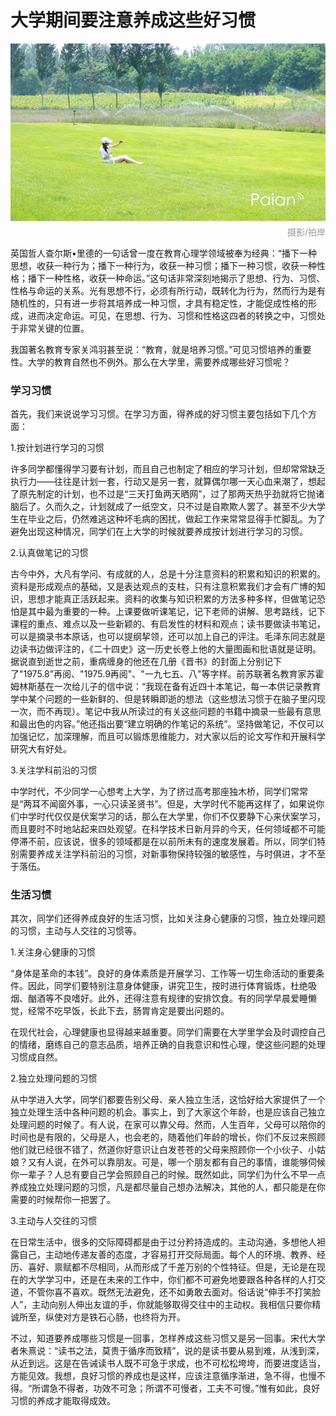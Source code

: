 # 大学期间要注意养成这些好习惯

![草坪](images/caopingmeinv.jpg)
<div style="margin-top:-10px;color:#999;text-align:right;">摄影/拍岸</div>

英国哲人查尔斯•里德的一句话曾一度在教育心理学领域被奉为经典：“播下一种思想，收获一种行为；播下一种行为，收获一种习惯；播下一种习惯，收获一种性格；播下一种性格，收获一种命运。”这句话非常深刻地揭示了思想、行为、习惯、性格与命运的关系。光有思想不行，必须有所行动，既转化为行为，然而行为是有随机性的，只有进一步将其培养成一种习惯，才具有稳定性，才能促成性格的形成，进而决定命运。可见，在思想、行为、习惯和性格这四者的转换之中，习惯处于非常关键的位置。

我国著名教育专家关鸿羽甚至说：“教育，就是培养习惯。”可见习惯培养的重要性。大学的教育自然也不例外。那么在大学里，需要养成哪些好习惯呢？

### 学习习惯

首先，我们来说说学习习惯。在学习方面，得养成的好习惯主要包括如下几个方面：

1.按计划进行学习的习惯

许多同学都懂得学习要有计划，而且自己也制定了相应的学习计划，但却常常缺乏执行力——往往是计划一套，行动又是另一套，就算偶尔哪一天心血来潮了，想起了原先制定的计划，也不过是“三天打鱼两天晒网”，过了那两天热乎劲就将它抛诸脑后了。久而久之，计划就成了一纸空文，只不过是自欺欺人罢了。甚至不少大学生在毕业之后，仍然难逃这种坏毛病的困扰，做起工作来常常显得手忙脚乱。为了避免出现这种情况，同学们在上大学的时候就要养成按计划进行学习的习惯。

2.认真做笔记的习惯

古今中外，大凡有学问、有成就的人，总是十分注意资料的积累和知识的积累的。资料是形成观点的基础，又是表达观点的支柱，只有注意积累我们才会有广博的知识，思想才能真正活跃起来。资料的收集与知识积累的方法多种多样，但做笔记恐怕是其中最为重要的一种。上课要做听课笔记，记下老师的讲解、思考路线，记下课程的重点、难点以及一些新颖的、有启发性的材料和观点；读书要做读书笔记，可以是摘录书本原话，也可以提纲挈领，还可以加上自己的评注。毛泽东同志就是边读书边做评注的，《二十四史》这一历史长卷上他的大量图画和批语就是证明。据说直到逝世之前，重病缠身的他还在几册《晋书》的封面上分别记下了"1975.8”再阅、"1975.9再阅"、"一九七五、八"等字样。前苏联著名教育家苏霍姆林斯基在一次给儿子的信中说：“我现在备有近四十本笔记，每一本供记录教育学中某个问题的一些新鲜的、但是转瞬即逝的想法（这些想法习惯于在脑子里闪现一次，而不再现）。笔记中我从所读过的有关这些问题的书籍中摘录一些最有意思和最出色的内容。”他还指出要“建立明确的作笔记的系统”。坚持做笔记，不仅可以加强记忆，加深理解，而且可以锻炼思维能力，对大家以后的论文写作和开展科学研究大有好处。

3.关注学科前沿的习惯

中学时代，不少同学一心想考上大学，为了挤过高考那座独木桥，同学们常常是“两耳不闻窗外事，一心只读圣贤书”。但是，大学时代不能再这样了，如果说你们中学时代仅仅是伏案学习的话，那么在大学里，你们不仅要静下心来伏案学习，而且要时不时地站起来四处观望。在科学技术日新月异的今天，任何领域都不可能停滞不前，应该说，很多的领域都是在以前所未有的速度发展着。所以，同学们特别需要养成关注学科前沿的习惯，对新事物保持较强的敏感性，与时俱进，才不至于落伍。

### 生活习惯

其次，同学们还得养成良好的生活习惯，比如关注身心健康的习惯，独立处理问题的习惯，主动与人交往的习惯等。

1.关注身心健康的习惯

“身体是革命的本钱”。良好的身体素质是开展学习、工作等一切生命活动的重要条件。因此，同学们要特别注意身体健康，讲究卫生，按时进行体育锻炼，杜绝吸烟、酗酒等不良嗜好。此外，还得注意有规律的安排饮食。有的同学早晨爱睡懒觉，经常不吃早饭，长此下去，肠胃肯定是要出问题的。

在现代社会，心理健康也显得越来越重要。同学们需要在大学里学会及时调控自己的情绪，磨练自己的意志品质，培养正确的自我意识和性心理，使这些问题的处理习惯成自然。

2.独立处理问题的习惯

从中学进入大学，同学们都要告别父母、亲人独立生活，这恰好给大家提供了一个独立处理生活中各种问题的机会。事实上，到了大家这个年龄，也是应该自己独立处理问题的时候了。有人说，在家可以靠父母。然而，人生百年，父母可以陪你的时间也是有限的，父母是人，也会老的，随着他们年龄的增长，你们不反过来照顾他们就已经很不错了，然道你好意识让白发苍苍的父母来照顾你一个小伙子、小姑娘？又有人说，在外可以靠朋友。可是，哪一个朋友都有自己的事情，谁能够伺候你一辈子？人总有要自己学会照顾自己的时候。既然如此，同学们为什么不早一点养成独立处理问题的习惯，凡是都尽量自己想办法解决，其他的人，都只能是在你需要的时候帮你一把罢了。

3.主动与人交往的习惯

在日常生活中，很多的交际障碍都是由于过分矜持造成的。主动沟通，多想他人袒露自己，主动地传递友善的态度，才容易打开交际局面。每个人的环境、教养、经历、喜好、禀赋都不尽相同，从而形成了千差万别的个性特征。但是，无论是在现在的大学学习中，还是在未来的工作中，你们都不可避免地要跟各种各样的人打交道，不管你喜不喜欢。既然无法避免，还不如勇敢去面对。俗话说“伸手不打笑脸人”，主动向别人伸出友谊的手，你就能够取得交往中的主动权。我相信只要你精诚所至，纵使对方是铁石心肠，也终将为开。

不过，知道要养成哪些习惯是一回事，怎样养成这些习惯又是另一回事。宋代大学者朱熹说：“读书之法，莫贵于循序而致精”，说的是读书要从易到难，从浅到深，从近到远。这是在告诫读书人既不可急于求成，也不可松松垮垮，而要进度适当，方能见效。我想，良好习惯的养成也是这样，应该注意循序渐进，急不得，也慢不得。“所谓急不得者，功效不可急；所谓不可慢者，工夫不可慢。”惟有如此，良好习惯的养成才能取得成效。

